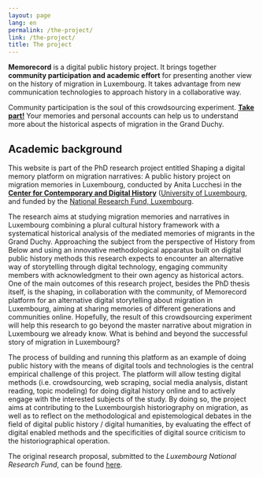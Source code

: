 ```yaml
---
layout: page
lang: en
permalink: /the-project/
link: /the-project/
title: The project
---
```


**Memorecord** is a digital public history project. It brings together **community participation and academic effort** for presenting another view on the history of migration in Luxembourg. It takes advantage from new communication technologies to approach history in a collaborative way.  

<!-- more -->

Community participation is the soul of this crowdsourcing experiment. [**Take part!**](https://c2dh.github.io/memorecord/take-part/) Your memories and personal accounts can help us to understand more about the historical aspects of migration in the Grand Duchy. 


## Academic background

This website is part of the PhD research project entitled Shaping a digital memory platform on migration narratives: A public history project on migration memories in Luxembourg, conducted by Anita Lucchesi in the [**Center for Contemporary and Digital History**](https://www.c2dh.uni.lu/) ([University of Luxembourg](https://www.uni.lu/), and funded by the  [National Research Fund, Luxembourg](https://www.fnr.lu).

The research aims at studying migration memories and narratives in Luxembourg combining a plural cultural history framework with a systematical historical analysis of the mediated memories of migrants in the Grand Duchy. Approaching the subject from the perspective of History from Below and using an innovative methodological apparatus built on digital public history methods this research expects to encounter an alternative way of storytelling through digital technology, engaging community members with acknowledgment to their own agency as historical actors. One of the main outcomes of this research project, besides the PhD thesis itself, is the shaping, in collaboration with the community, of Memorecord platform for an alternative digital storytelling about migration in Luxembourg, aiming at sharing memories of different generations and communities online. Hopefully, the result of this crowdsourcing experiment will help this research to go beyond the master narrative about migration in Luxembourg we already know. What is behind and beyond the successful story of migration in Luxembourg?

The process of building and running this platform as an example of doing public history with the means of digital tools and technologies is the central empirical challenge of this project. The platform will allow testing digital methods (i.e. crowdsourcing, web scraping, social media analysis, distant reading, topic modeling) for doing digital history online and to actively engage with the interested subjects of the study. By doing so, the project aims at contributing to the Luxembourgish historiography on migration, as well as to reflect on the methodological and epistemological debates in the field of digital public history / digital humanities, by evaluating the effect of digital enabled methods and the specificities of digital source criticism to the historiographical operation.

The original research proposal, submitted to the *Luxembourg National Research Fund*, can be found [here](https://historiografianarede.files.wordpress.com/2015/10/lucchesi-fnr.pdf).
